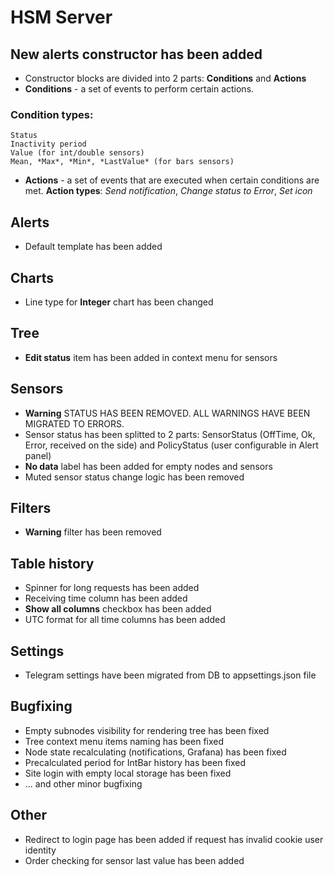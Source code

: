 # HSM Server

## New alerts constructor has been added
* Constructor blocks are divided into 2 parts: **Conditions** and **Actions**
* **Conditions** - a set of events to perform certain actions.
### Condition types:
```
Status 
Inactivity period
Value (for int/double sensors)
Mean, *Max*, *Min*, *LastValue* (for bars sensors)
```
* **Actions** - a set of events that are executed when certain conditions are met. **Action types**: *Send notification*, *Change status to Error*, *Set icon*

## Alerts
* Default template has been added

## Charts

* Line type for **Integer** chart has been changed

## Tree
* **Edit status** item has been added in context menu for sensors

## Sensors
* **Warning** STATUS HAS BEEN REMOVED. ALL WARNINGS HAVE BEEN MIGRATED TO ERRORS.
* Sensor status has been splitted to 2 parts: SensorStatus (OffTime, Ok, Error, received on the side) and PolicyStatus (user configurable in Alert panel)
* **No data** label has been added for empty nodes and sensors
* Muted sensor status change logic has been removed

## Filters
* **Warning** filter has been removed

## Table history
* Spinner for long requests has been added
* Receiving time column has been added
* **Show all columns** checkbox has been added
* UTC format for all time columns has been added

## Settings 
* Telegram settings have been migrated from DB to appsettings.json file

## Bugfixing
* Empty subnodes visibility for rendering tree has been fixed
* Tree context menu items naming has been fixed
* Node state recalculating (notifications, Grafana) has been fixed
* Precalculated period for IntBar history has been fixed
* Site login with empty local storage has been fixed
* ... and other minor bugfixing

## Other
* Redirect to login page has been added if request has invalid cookie user identity
* Order checking for sensor last value has been added